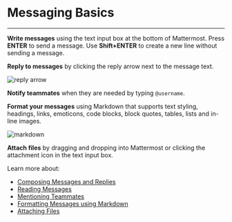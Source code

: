 # Messaging Basics
_____

**Write messages** using the text input box at the bottom of Mattermost. Press **ENTER** to send a message. Use **Shift+ENTER** to create a new line without sending a message.

**Reply to messages** by clicking the reply arrow next to the message text.  

![reply arrow](https://cloud.githubusercontent.com/assets/14333569/12757627/a47dbb0c-c98d-11e5-9331-4da5e57b5c95.png)

**Notify teammates** when they are needed by typing `@username`.

**Format your messages** using Markdown that supports text styling, headings, links, emoticons, code blocks, block quotes, tables, lists and in-line images.

![markdown](https://cloud.githubusercontent.com/assets/14333569/12622129/2bcb04d6-c4e1-11e5-9701-3176e837c471.png)

**Attach files** by dragging and dropping into Mattermost or clicking the attachment icon in the text input box.

Learn more about:
- [Composing Messages and Replies](http://docs.mattermost.com/help/messaging/sending-messages.html)
- [Reading Messages](http://docs.mattermost.com/help/messaging/reading-messages.html)
- [Mentioning Teammates](http://docs.mattermost.com/help/messaging/mentioning-teammates.html)
- [Formatting Messages using Markdown](http://docs.mattermost.com/help/messaging/formatting-text.html)
- [Attaching Files](http://docs.mattermost.com/help/messaging/attaching-files.html)
